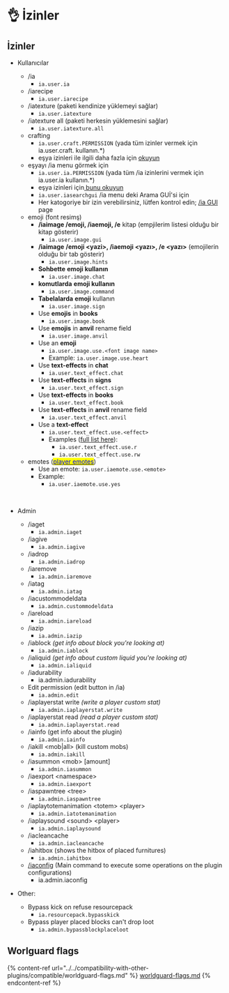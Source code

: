 # 👌 İzinler

## İzinler

*   Kullanıcılar

    * /ia
      * `ia.user.ia`
    * /iarecipe
      * `ia.user.iarecipe`
    * /iatexture (paketi kendinize yüklemeyi sağlar)
      * `ia.user.iatexture`
    * /iatexture all (paketi herkesin yüklemesini sağlar)
      * `ia.user.iatexture.all`
    * crafting
      * `ia.user.craft.PERMISSION` (yada tüm izinler vermek için ia.user.craft. kullanın.\*)
      * eşya izinleri ile ilgili daha fazla için [ okuyun](../adding-content/item-properties/basic/item-permission.md)
    * eşyayı /ia menu görmek için
      * `ia.user.ia.PERMISSION` (yada tüm /ia izinlerini vermek için ia.user.ia kullanın.\*)
      * eşya izinleri için[ bunu okuyun](../adding-content/item-properties/basic/item-permission.md)
      * `ia.user.iasearchgui` /ia menu deki Arama GUİ'si için
      * Her katogoriye bir izin verebilirsiniz, lütfen kontrol edin; [/ia GUI ](../ia.md)page
    * emoji (font resimş)
      * **/iaimage /emoji, /iaemoji, /e** kitap (empjilerim listesi olduğu bir kitap gösterir)
        * `ia.user.image.gui`
      * **/iaimage** **/emoji \<yazi>, /iaemoji \<yazı>, /e \<yazı>** (emojilerin olduğu bir tab gösterir)
        * `ia.user.image.hints`
      * **Sohbette** **emoji kullanın**
        * `ia.user.image.chat`
      * **komutlarda** **emoji kullanın**
        * `ia.user.image.command`
      * **Tabelalarda** **emoji** kullanın
        * `ia.user.image.sign`
      * Use **emojis** in **books**
        * `ia.user.image.book`
      * Use **emojis** in **anvil** rename field
        * `ia.user.image.anvil`
      * Use an **emoji**
        * `ia.user.image.use.<font image name>`
        * Example: `ia.user.image.use.heart`
      * Use **text-effects** in **chat**
        * `ia.user.text_effect.chat`
      * Use **text-effects** in **signs**
        * `ia.user.text_effect.sign`
      * Use **text-effects** in **books**
        * `ia.user.text_effect.book`
      * Use **text-effects** in **anvil** rename field
        * `ia.user.text_effect.anvil`
      * Use a **text-effect**
        * `ia.user.text_effect.use.<effect>`
        * Examples ([full list here](../text-effects-1.17+.md)):
          * `ia.user.text_effect.use.r`
          * `ia.user.text_effect.use.rw`
    * emotes ([<mark style="color:blue;">player emotes</mark>](../adding-content/player-emotes/))
      * Use an emote: `ia.user.iaemote.use.<emote>`
      * Example:
        * `ia.user.iaemote.use.yes`

    ​
* Admin
  * /iaget
    * `ia.admin.iaget`
  * /iagive
    * `ia.admin.iagive`
  * /iadrop
    * `ia.admin.iadrop`
  * /iaremove
    * `ia.admin.iaremove`
  * /iatag
    * `ia.admin.iatag`
  * /iacustommodeldata
    * `ia.admin.custommodeldata`
  * /iareload
    * `ia.admin.iareload`
  * /iazip
    * `ia.admin.iazip`
  * /iablock _(get info about block you're looking at)_
    * `ia.admin.iablock`
  * /ialiquid _(get info about custom liquid you're looking at)_
    * `ia.admin.ialiquid`
  * /iadurability
    * ia.admin.iadurability
  * Edit permission (edit button in /ia)
    * `ia.admin.edit`
  * /iaplayerstat write _(write a player custom stat)_
    * `ia.admin.iaplayerstat.write`
  * /iaplayerstat read _(read a player custom stat)_
    * `ia.admin.iaplayerstat.read`
  * /iainfo (get info about the plugin)
    * `ia.admin.iainfo`
  * /iakill \<mob|all> (kill custom mobs)
    * `ia.admin.iakill`
  * /iasummon \<mob> \[amount]
    * `ia.admin.iasummon`
  * /iaexport \<namespace>
    * `ia.admin.iaexport`
  * /iaspawntree \<tree>
    * `ia.admin.iaspawntree`
  * /iaplaytotemanimation \<totem> \<player>
    * `ia.admin.iatotemanimation`
  * /iaplaysound \<sound> \<player>
    * `ia.admin.iaplaysound`
  * /iacleancache
    * `ia.admin.iacleancache`
  * /iahitbox (shows the hitbox of placed furnitures)
    * `ia.admin.iahitbox`
  * [/iaconfig](../commands/iaconfig.md) (Main command to execute some operations on the plugin configurations)
    * ia.admin.iaconfig
* Other:
  * Bypass kick on refuse resourcepack
    * `ia.resourcepack.bypasskick`
  * Bypass player placed blocks can't drop loot
    * `ia.admin.bypassblockplaceloot`

## Worlguard flags

{% content-ref url="../../compatibility-with-other-plugins/compatible/worldguard-flags.md" %}
[worldguard-flags.md](../../compatibility-with-other-plugins/compatible/worldguard-flags.md)
{% endcontent-ref %}
